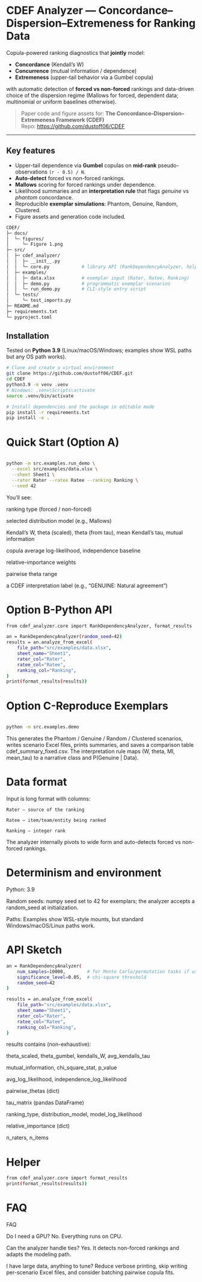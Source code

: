 # CDEF Analyzer — Concordance–Dispersion–Extremeness for Ranking Data

Copula-powered ranking diagnostics that **jointly** model:

- **Concordance** (Kendall’s W)
- **Concurrence** (mutual information / dependence)
- **Extremeness** (upper-tail behavior via a Gumbel copula)

with automatic detection of **forced vs non-forced** rankings and data-driven choice of the dispersion regime (Mallows for forced, dependent data; multinomial or uniform baselines otherwise).

> Paper code and figure assets for: **The Concordance–Dispersion–Extremeness Framework (CDEF)**  
> Repo: <https://github.com/dustoff06/CDEF>

---

## Key features

- Upper-tail dependence via **Gumbel** copulas on **mid-rank** pseudo-observations `(r - 0.5) / N`.
- **Auto-detect** forced vs non-forced rankings.
- **Mallows** scoring for forced rankings under dependence.
- Likelihood summaries and an **interpretation rule** that flags _genuine_ vs _phantom_ concordance.
- Reproducible **exemplar simulations**: Phantom, Genuine, Random, Clustered.
- Figure assets and generation code included.

```bash
CDEF/
├─ docs/
│  └─ figures/
│     └─ Figure 1.png
├─ src/
│  ├─ cdef_analyzer/
│  │  ├─ __init__.py
│  │  └─ core.py            # library API (RankDependencyAnalyzer, helpers)
│  ├─ examples/
│  │  ├─ data.xlsx          # exemplar input (Rater, Ratee, Ranking)
│  │  ├─ demo.py            # programmatic exemplar scenarios
│  │  └─ run_demo.py        # CLI-style entry script
│  └─ tests/
│     └─ test_imports.py
├─ README.md
├─ requirements.txt
└─ pyproject.toml

```

## Installation

Tested on **Python 3.9** (Linux/macOS/Windows; examples show WSL paths but any OS path works).

```bash
# Clone and create a virtual environment
git clone https://github.com/dustoff06/CDEF.git
cd CDEF
python3.9 -m venv .venv
# Windows: .venv\Scripts\activate
source .venv/bin/activate

# Install dependencies and the package in editable mode
pip install -r requirements.txt
pip install -e .
```



# Quick Start (Option A)

```bash

python -m src.examples.run_demo \
  --excel src/examples/data.xlsx \
  --sheet Sheet1 \
  --rater Rater --ratee Ratee --ranking Ranking \
  --seed 42
```

You’ll see:

  ranking type (forced / non-forced)
  
  selected distribution model (e.g., Mallows)
  
  Kendall’s W, theta (scaled), theta (from tau), mean Kendall’s tau, mutual information
  
  copula average log-likelihood, independence baseline
  
  relative-importance weights
  
  pairwise theta range
  
  a CDEF interpretation label (e.g., “GENUINE: Natural agreement”)

# Option B-Python API

```bash
from cdef_analyzer.core import RankDependencyAnalyzer, format_results

an = RankDependencyAnalyzer(random_seed=42)
results = an.analyze_from_excel(
    file_path="src/examples/data.xlsx",
    sheet_name="Sheet1",
    rater_col="Rater",
    ratee_col="Ratee",
    ranking_col="Ranking",
)
print(format_results(results))

```

# Option C-Reproduce Exemplars

```bash

python -m src.examples.demo
```

This generates the Phantom / Genuine / Random / Clustered scenarios, writes scenario Excel files, prints summaries, and saves a comparison table cdef_summary_fixed.csv. The interpretation rule maps (W, theta, MI, mean_tau) to a narrative class and P(Genuine | Data).

# Data format

Input is long format with columns:
    
    Rater — source of the ranking
    
    Ratee — item/team/entity being ranked
    
    Ranking — integer rank

The analyzer internally pivots to wide form and auto-detects forced vs non-forced rankings.

# Determinism and environment

Python: 3.9

Random seeds: numpy seed set to 42 for exemplars; the analyzer accepts a random_seed at initialization.

Paths: Examples show WSL-style mounts, but standard Windows/macOS/Linux paths work.

# API Sketch
```bash
an = RankDependencyAnalyzer(
    num_samples=10000,        # for Monte Carlo/permutation tasks if used
    significance_level=0.05,  # chi-square threshold
    random_seed=42
)

results = an.analyze_from_excel(
    file_path="src/examples/data.xlsx",
    sheet_name="Sheet1",
    rater_col="Rater",
    ratee_col="Ratee",
    ranking_col="Ranking",
)
```
results contains (non-exhaustive):

theta_scaled, theta_gumbel, kendalls_W, avg_kendalls_tau

mutual_information, chi_square_stat, p_value

avg_log_likelihood, independence_log_likelihood

pairwise_thetas (dict)

tau_matrix (pandas DataFrame)

ranking_type, distribution_model, model_log_likelihood

relative_importance (dict)

n_raters, n_items

# Helper
```bash
from cdef_analyzer.core import format_results
print(format_results(results))
```

# FAQ

FAQ

Do I need a GPU?
No. Everything runs on CPU.

Can the analyzer handle ties?
Yes. It detects non-forced rankings and adapts the modeling path.

I have large data, anything to tune?
Reduce verbose printing, skip writing per-scenario Excel files, and consider batching pairwise copula fits.


